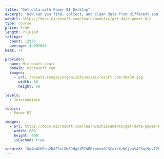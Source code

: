 ```yaml
---
title: "Get data with Power BI Desktop"
excerpt: "How can you find, collect, and clean data from different sources? Power BI is a tool for making sense of your data. You will learn tricks to make data-gathering easier."
webUrl: https://docs.microsoft.com/learn/modules/get-data-power-bi/
type: course
price: Free
length: PT1H15M
ratings:
  count: 12935
  average: 4.692694
heat: 74

provider:
  name: Microsoft Learn
  domain: microsoft.com
  images:
    - url: /assets/images/organizations/microsoft.com-50x50.jpg
      width: 50
      height: 50

levels:
  - Intermediate

topics:
  - Power BI

images:
  - url: https://docs.microsoft.com/learn/achievements/get-data-power-bi-desktop-social.png
    width: 800
    height: 400
    isCached: true

secured: "Oq4b4GHFnu2RAZSvL8NSJdgkXRZWBRxenax0JGCaYzXzNGjvwV4FXqs5pvI2QgXv/dml6H1E5pv7Oub1xRBL2Zc5nPF4o5FsNNPZERQ/w8RyWgNnVfrop5cg+G8XY4aT5c64zSIOCvngo5nYTD9EEkkUI2lNPb7+mwLhoK4cOJ5flXp/URBzBiLTQyW7h7lib7xSInVVEBZ9U+BmjkzgXThGr2llJGHMk2zHOnC59QHvMOfrtiPc/R/MFaktIk85AgO76T1erqCGDaw+Fx/c/M3Ce3oz6yHVNpnvg1rNtSkW4ZTEToMo1x+UtVwAZvefgX1LgT/qHcwfKHPx8JbH9XV82iEP8cZbFi0C0dhrxRXaGdr0Kx+HSlAj3wVss6XAj2E8uHXy9fclczFWfBt67NWhsldEXjVW9L3/Zr4u61X0dgwKBRjBCSqzh227JtdE;dlScUW+DxwD9l/gWALhr5Q=="
---
```


